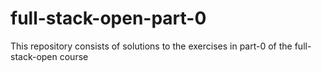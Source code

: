 # full-stack-open-part-0
This repository consists of solutions to the exercises in part-0 of the full-stack-open course
